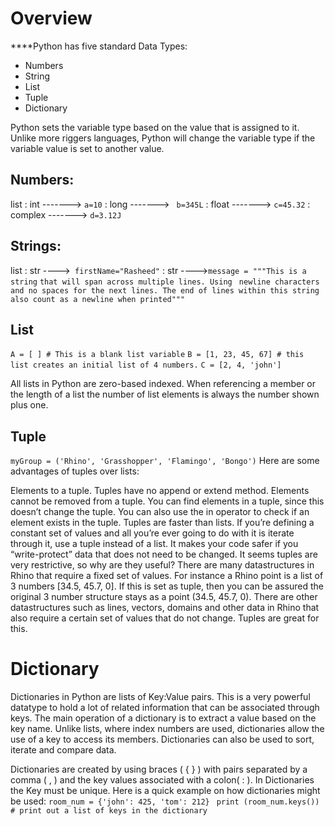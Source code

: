 # Overview
****Python has five standard Data Types:

- Numbers
- String
- List
- Tuple
- Dictionary

Python sets the variable type based on the value that is assigned to it. Unlike more riggers languages, Python will change the variable type if the variable value is set to another value.

## Numbers:

list
: int  ------->  `a=10`
: long   -------> ` b=345L`
: float -------> `c=45.32`
: complex  -------> `d=3.12J`

## Strings:

list
: str ---->`  firstName="Rasheed" `
: str ---->` message = """This is a string ` `that will span across multiple lines. Using ` `newline characters`
`and no spaces for the next lines. The end of lines within this string also count as a newline when printed""" `

## List

`A = [ ] # This is a blank list variable`
`B = [1, 23, 45, 67] # this list creates an initial list of 4 numbers.`
`C = [2, 4, 'john'] `

All lists in Python are zero-based indexed. When referencing a member or the length of a list the number of list elements is always the number shown plus one.

## Tuple

`myGroup = ('Rhino', 'Grasshopper', 'Flamingo', 'Bongo')`
Here are some advantages of tuples over lists:

Elements to a tuple. Tuples have no append or extend method.
Elements cannot be removed from a tuple.
You can find elements in a tuple, since this doesn’t change the tuple.
You can also use the in operator to check if an element exists in the tuple.
Tuples are faster than lists. If you’re defining a constant set of values and all you’re ever going to do with it is iterate through it, use a tuple instead of a list.
It makes your code safer if you “write-protect” data that does not need to be changed.
It seems tuples are very restrictive, so why are they useful? There are many datastructures in Rhino that require a fixed set of values. For instance a Rhino point is a list of 3 numbers [34.5, 45.7, 0]. If this is set as tuple, then you can be assured the original 3 number structure stays as a point (34.5, 45.7, 0). There are other datastructures such as lines, vectors, domains and other data in Rhino that also require a certain set of values that do not change. Tuples are great for this.

# Dictionary
Dictionaries in Python are lists of Key:Value pairs. This is a very powerful datatype to hold a lot of related information that can be associated through keys. The main operation of a dictionary is to extract a value based on the key name. Unlike lists, where index numbers are used, dictionaries allow the use of a key to access its members. Dictionaries can also be used to sort, iterate and compare data.

Dictionaries are created by using braces ( { } ) with pairs separated by a comma ( , ) and the key values associated with a colon( : ). In Dictionaries the Key must be unique. Here is a quick example on how dictionaries might be used:
`room_num = {'john': 425, 'tom': 212}
`
`print (room_num.keys()) # print out a list of keys in the dictionary`